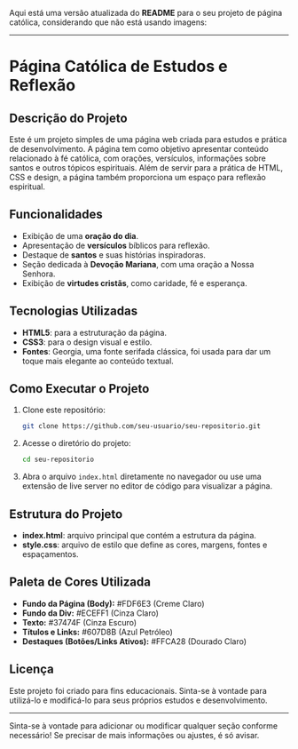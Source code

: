 Aqui está uma versão atualizada do **README** para o seu projeto de página católica, considerando que não está usando imagens:

---

# **Página Católica de Estudos e Reflexão**

## **Descrição do Projeto**

Este é um projeto simples de uma página web criada para estudos e prática de desenvolvimento. A página tem como objetivo apresentar conteúdo relacionado à fé católica, com orações, versículos, informações sobre santos e outros tópicos espirituais. Além de servir para a prática de HTML, CSS e design, a página também proporciona um espaço para reflexão espiritual.

## **Funcionalidades**

- Exibição de uma **oração do dia**.
- Apresentação de **versículos** bíblicos para reflexão.
- Destaque de **santos** e suas histórias inspiradoras.
- Seção dedicada à **Devoção Mariana**, com uma oração a Nossa Senhora.
- Exibição de **virtudes cristãs**, como caridade, fé e esperança.

## **Tecnologias Utilizadas**

- **HTML5**: para a estruturação da página.
- **CSS3**: para o design visual e estilo.
- **Fontes**: Georgia, uma fonte serifada clássica, foi usada para dar um toque mais elegante ao conteúdo textual.

## **Como Executar o Projeto**

1. Clone este repositório:
   ```bash
   git clone https://github.com/seu-usuario/seu-repositorio.git
   ```

2. Acesse o diretório do projeto:
   ```bash
   cd seu-repositorio
   ```

3. Abra o arquivo `index.html` diretamente no navegador ou use uma extensão de live server no editor de código para visualizar a página.

## **Estrutura do Projeto**

- **index.html**: arquivo principal que contém a estrutura da página.
- **style.css**: arquivo de estilo que define as cores, margens, fontes e espaçamentos.

## **Paleta de Cores Utilizada**

- **Fundo da Página (Body):** #FDF6E3 (Creme Claro)
- **Fundo da Div:** #ECEFF1 (Cinza Claro)
- **Texto:** #37474F (Cinza Escuro)
- **Títulos e Links:** #607D8B (Azul Petróleo)
- **Destaques (Botões/Links Ativos):** #FFCA28 (Dourado Claro)

## **Licença**

Este projeto foi criado para fins educacionais. Sinta-se à vontade para utilizá-lo e modificá-lo para seus próprios estudos e desenvolvimento.

---

Sinta-se à vontade para adicionar ou modificar qualquer seção conforme necessário! Se precisar de mais informações ou ajustes, é só avisar.
